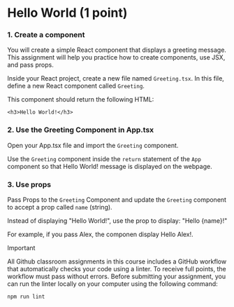 # Hello World (1 point)

### 1. Create a component
You will create a simple React component that displays a greeting message. This assignment will help you practice how to create components, use JSX, and pass props.

Inside your React project, create a new file named `Greeting.tsx`. In this file, define a new React component called `Greeting`.

This component should return the following HTML:
```
<h3>Hello World!</h3>
```
### 2. Use the Greeting Component in App.tsx
Open your App.tsx file and import the `Greeting` component.

Use the `Greeting` component inside the `return` statement of the `App` component so that Hello World! message is displayed on the webpage.

### 3. Use props

Pass Props to the `Greeting` Component and update the `Greeting` component to accept a prop called `name` (string).

Instead of displaying "Hello World!", use the prop to display: "Hello {name}!"

For example, if you pass Alex, the componen display Hello Alex!.


> [!IMPORTANT]
> All Github classroom assignments in this course includes a GitHub workflow that automatically checks your code using a linter. To receive full points, the workflow must pass without errors.
> Before submitting your assignment, you can run the linter locally on your computer using the following command:
> ```
> npm run lint
> ```

